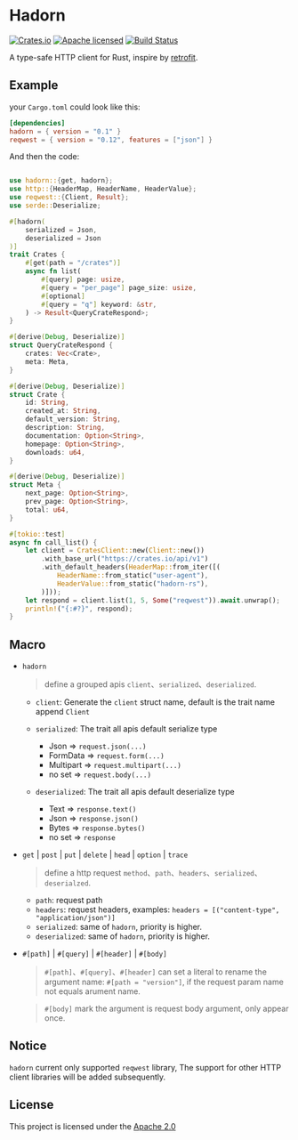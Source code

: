 # Hadorn

[![Crates.io][crates-badge]][crates-url]
[![Apache licensed][apache-badge]][apache-url]
[![Build Status][actions-badge]][actions-url]

[crates-badge]: https://img.shields.io/crates/v/hadorn.svg
[crates-url]: https://crates.io/crates/hadorn
[apache-badge]: https://img.shields.io/badge/license-Aapche-blue.svg
[apache-url]: LICENSE
[actions-badge]: https://github.com/w-sodalite/hadorn/workflows/CI/badge.svg
[actions-url]: https://github.com/w-sodalite/hadorn/actions?query=workflow%3ACI


A type-safe HTTP client for Rust, inspire by [retrofit](https://github.com/square/retrofit).

## Example

your `Cargo.toml` could look like this:

```toml
[dependencies]
hadorn = { version = "0.1" }
reqwest = { version = "0.12", features = ["json"] }
```

And then the code:

```rust

use hadorn::{get, hadorn};
use http::{HeaderMap, HeaderName, HeaderValue};
use reqwest::{Client, Result};
use serde::Deserialize;

#[hadorn(
    serialized = Json,
    deserialized = Json
)]
trait Crates {
    #[get(path = "/crates")]
    async fn list(
        #[query] page: usize,
        #[query = "per_page"] page_size: usize,
        #[optional]
        #[query = "q"] keyword: &str,
    ) -> Result<QueryCrateRespond>;
}

#[derive(Debug, Deserialize)]
struct QueryCrateRespond {
    crates: Vec<Crate>,
    meta: Meta,
}

#[derive(Debug, Deserialize)]
struct Crate {
    id: String,
    created_at: String,
    default_version: String,
    description: String,
    documentation: Option<String>,
    homepage: Option<String>,
    downloads: u64,
}

#[derive(Debug, Deserialize)]
struct Meta {
    next_page: Option<String>,
    prev_page: Option<String>,
    total: u64,
}

#[tokio::test]
async fn call_list() {
    let client = CratesClient::new(Client::new())
        .with_base_url("https://crates.io/api/v1")
        .with_default_headers(HeaderMap::from_iter([(
            HeaderName::from_static("user-agent"),
            HeaderValue::from_static("hadorn-rs"),
        )]));
    let respond = client.list(1, 5, Some("reqwest")).await.unwrap();
    println!("{:#?}", respond);
}

```

## Macro

- `hadorn`

    > define a grouped apis `client`、`serialized`、`deserialized`.

    - `client`: Generate the `client` struct name, default is the trait name append `Client`
  
    - `serialized`: The trait all apis default serialize type
      - Json  => `request.json(...)`
      - FormData => `request.form(...)`
      - Multipart => `request.multipart(...)`
      - no set =>  `request.body(...)`

    - `deserialized`: The trait all apis default deserialize type
      - Text => `response.text()`
      - Json => `response.json()`
      - Bytes => `response.bytes()`
      - no set => `response`

- `get` | `post` | `put` | `delete` | `head` | `option` | `trace`

    > define a http request `method`、`path`、`headers`、`serialized`、`deserialzed`.

    - `path`: request path
    - `headers`: request headers, examples: `headers = [("content-type", "application/json")]`
    - `serialized`: same of `hadorn`, priority is higher.
    - `deserialized`: same of `hadorn`, priority is higher.


- `#[path]` | `#[query]` | `#[header]` | `#[body]`
  
    > `#[path]`、`#[query]`、`#[header]` can set a literal to rename the argument name: `#[path = "version"]`, if the request param name not equals arument name. 

    > `#[body]` mark the argument is request body argument, only appear once.



## Notice

`hadorn` current only supported `reqwest` library, The support for other HTTP client libraries will be added
subsequently.

## License

This project is licensed under the [Apache 2.0](./LICENSE)